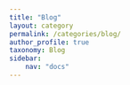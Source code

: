 ```yaml
---
title: "Blog"
layout: category
permalink: /categories/blog/
author_profile: true
taxonomy: Blog
sidebar:
    nav: "docs"
---
```


